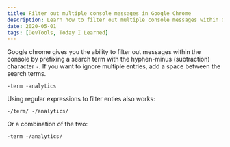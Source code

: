 ```yaml
---
title: Filter out multiple console messages in Google Chrome
description: Learn how to filter out multiple console messages within Google Chrome.
date: 2020-05-01
tags: [DevTools, Today I Learned]
---
```


Google chrome gives you the ability to filter out messages within the console by prefixing a search term with the hyphen-minus (subtraction) character `-`. If you want to ignore multiple entries, add a space between the search terms.

<!--more-->

```text
-term -analytics
```

Using regular expressions to filter enties also works:

```text
-/term/ -/analytics/
```

Or a combination of the two:

```text
-term -/analytics/
```

